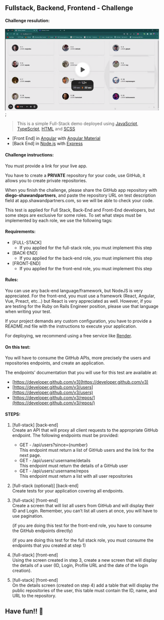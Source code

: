 ## Fullstack, Backend, Frontend - Challenge

#### Challenge resulution:

[![Recording Running](capture.png)](https://www.loom.com/embed/4d9ee453ab8747ecba30185b2075cdb1);


> This is a simple Full-Stack demo deployed using [JavaScript](https://developer.mozilla.org/en-US/docs/Learn/JavaScript/First_steps/What_is_JavaScript), [TypeScript](https://www.typescriptlang.org/), [HTML](https://developer.mozilla.org/en-US/docs/Web/HTML) and [SCSS](https://sass-lang.com/)

  - [Front End] in [Angular](https://angular.io/) with [Angular Material](https://material.angular.io/)
  - [Back End] in [Node.js](https://nodejs.org/en) with [Express](https://expressjs.com/)

#### Challenge instructions:

You must provide a link for your live app.

You have to create a **PRIVATE** repository for your code, use GitHub, it allows you to create private repositories.

When you finish the challenge, please share the GitHub app repository with **diego-shawandpartners**, and paste the repository URL on test description field at app.shawandpartners.com, so we will be able to check your code.

This test is applied for Full Stack, Back-End and Front-End developers, but some steps are exclusive for some roles. To set what steps must be implemented by each role, we use the following tags:

#### Requirements:

- \[FULL-STACK\]
  - If you applied for the full-stack role, you must implement this step
- \[BACK-END\]
  - If you applied for the back-end role, you must implement this step
- \[FRONT-END\]
  - If you applied for the front-end role, you must implement this step

#### Rules:

You can use any back-end language/framework, but NodeJS is very appreciated. For the front-end, you must use a framework (React, Angular, Vue, Preact, etc…) but React is very appreciated as well. However, if you are testing for the Ruby on Rails Engineer position, please use that language when writing your test.

If your project demands any custom configuration, you have to provide a README.md file with the instructions to execute your application.

For deploying, we recommend using a free service like [Render](https://render.com/).

#### On this test:

You will have to consume the GitHub APIs, more precisely the users and repositories endpoints, and create an application.

The endpoints' documentation that you will use for this test are available at:

- [https://developer.github.com/v3](https://developer.github.com/v3)
- [https://developer.github.com/v3/users](https://developer.github.com/v3/users)
- [https://developer.github.com/v3/repos/](https://developer.github.com/v3/repos/)

#### STEPS:

1.  \[full-stack\] \[back-end\]  
    Create an API that will proxy all client requests to the appropriate GitHub endpoint. The following endpoints must be provided:
    - GET - /api/users?since={number}  
      This endpoint must return a list of GitHub users and the link for the next page.
    - GET - /api/users/:username/details  
      This endpoint must return the details of a GitHub user
    - GET - /api/users/:username/repos  
      This endpoint must return a list with all user repositories
2.  \[full-stack (optional)\] \[back-end\]  
    Create tests for your application covering all endpoints.
3.  \[full-stack\] \[front-end\]  
    Create a screen that will list all users from GitHub and will display their ID and Login. Remember, you can’t list all users at once, you will have to use pagination.

    (if you are doing this test for the front-end role, you have to consume the GitHub endpoints directly)

    (if you are doing this test for the full stack role, you must consume the endpoints that you created at step 1)

4.  \[full-stack\] \[front-end\]  
    Using the screen created in step 3, create a new screen that will display the details of a user (ID, Login, Profile URL and the date of the login creation).
5.  \[full-stack\] \[front-end\]  
    On the details screen (created on step 4) add a table that will display the public repositories of the user, this table must contain the ID, name, and URL to the repository.

## Have fun!! 🙂
